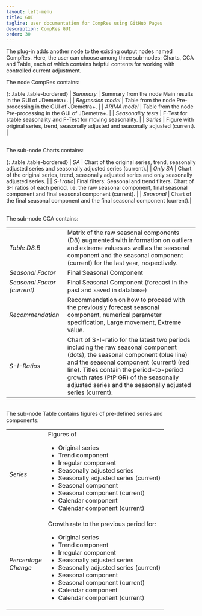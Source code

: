```yaml
---
layout: left-menu
title: GUI
tagline: user documentation for CompRes using GitHub Pages
description: CompRes GUI
order: 30
---
```


The plug-in adds another node to the existing output nodes named CompRes. Here, the user can choose among three sub-nodes: Charts, CCA and Table, each of which contains helpful contents for working with controlled current adjustment.

The node CompRes contains:

{: .table .table-bordered}
| *Summary*            | Summary from the node Main results in the GUI of JDemetra+.       |
| *Regression model*   | Table from the node Pre-processing in the GUI of JDemetra+.       |
| *ARIMA model*        | Table from the node Pre-processing in the GUI of JDemetra+.       |
| *Seasonality tests*  | F-Test for stable seasonality and F-Test for moving seasonality.  |
| *Series*             | Figure with original series, trend, seasonally adjusted and seasonally adjusted (current).                                    |

<br/>                         
The sub-node Charts contains:

{: .table .table-bordered}
| *SA*       | Chart of the original series, trend, seasonally adjusted series and seasonally adjusted series (current).|
| *Only SA*  | Chart of the original series, trend, seasonally adjusted series and only seasonally adjusted series. |
| *S-I ratio*| Final filters: Seasonal and trend filters. Chart of S-I ratios of each period, i.e. the raw seasonal component, final seasonal component and final seasonal component (current). |
| *Seasonal* | Chart of the final seasonal component and the final seasonal component (current).|

<br/>
The sub-node CCA contains:

<table class="table table-bordered">
	<tr>
		<td><i>Table D8.B</i></td>
        	<td>Matrix of the raw seasonal components (D8) augmented with information on outliers and extreme values as well as the seasonal component and the seasonal component (current) for the last year, respectively.
		</td>
	</tr>
	<tr>
		<td><i>Seasonal Factor</i></td>
		<td>Final Seasonal Component</td>
	</tr>
	<tr>
		<td><i>Seasonal Factor (current)</i></td>
		<td>Final Seasonal Component (forecast in the past and saved in database)</td>
	</tr>
	<tr>
		<td><i>Recommendation</i></td>
		<td>Recommendation on how to proceed with the previously forecast seasonal component, numerical parameter specification, Large movement, Extreme value.
		</td>
	</tr>
	<tr>
		<td><i>S-I-Ratios</i></td>
		<td>Chart of S-I-ratio for the latest two periods including the raw seasonal component (dots), the seasonal component (blue line) and the seasonal component (current) (red line). Titles contain the period-to-period growth rates (PtP GR) of the seasonally adjusted series and the seasonally adjusted series (current).
		</td>
	</tr>
</table>

<br/>
The sub-node Table contains figures of pre-defined series and components:

<table class="table table-bordered">
	<tr>
		<td><i>Series</i></td>
        <td>Figures of
			<ul>
				<li>Original series</li>
				<li>Trend component</li>
				<li>Irregular component</li>
				<li>Seasonally adjusted series</li>
				<li>Seasonally adjusted series (current)</li>
				<li>Seasonal component</li>
				<li>Seasonal component (current)</li>
				<li>Calendar component</li>				
				<li>Calendar component (current)</li>
			</ul>
		</td>
	</tr>
	<tr>
		<td><i>Percentage<br/>Change</i></td>
        <td>Growth rate to the previous period for:
			<ul>
				<li>Original series</li>
				<li>Trend component</li>
				<li>Irregular component</li>
				<li>Seasonally adjusted series</li>
				<li>Seasonally adjusted series (current)</li>
				<li>Seasonal component</li>
				<li>Seasonal component (current)</li>
				<li>Calendar component</li>
				<li>Calendar component (current)</li>
			</ul>
		</td>
	</tr>	
</table>
